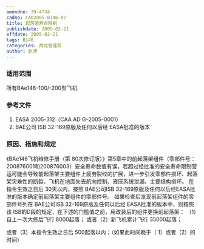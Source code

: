```yaml
---
amendno: 39-4734
cadno: CAD2005-B146-02
title: 起落架寿命限制
publishdate: 2005-02-21
effdate: 2005-02-21
tags: B146
categories: 西北管理局
author: 赵涛
---
```


### 适用范围 
所有BAe146-100/-200型飞机

<!--more-->
### 参考文件
1. EASA 2005-312（CAA AD G-2005-0001） 
2. BAE公司 ISB 32-169原版及任何以后经 EASA批准的版本

### 原因、措施和规定 
《BAe146飞机维修手册（第 80次修订版）》第5章中的前起落架组件（零部件号： 200876001和200876003）安全寿命数值有误，若超过经批准的安全寿命限制营运可能会导致前起落架主要组件上疲劳裂纹的扩展，进一步引发零部件损坏、起落架灾难性的断裂、飞机在地面失去航向控制、液压系统泄漏、主要结构损坏。 
在指令生效之日后 30天以内，按照 BAE公司ISB 32-169原版及任何以后经EASA批准的版本确定前起落架主要组件的零部件号。 
如果检查后发现前起落架组件的零部件号列在 BAE公司ISB 32-169原版及任何以后经 EASA批准的版本中，则按照该 ISB的D段的规定，在下述的门槛值之前，用改装后的组件更换前起落架： 
（1）自上一次大修后飞行 8000起落； 或者（2）新飞机累计飞行 35000起落；
  
或者（3）本指令生效之日后 500起落以内；（如果此时间晚于（ 1）或者（2）的时间）
